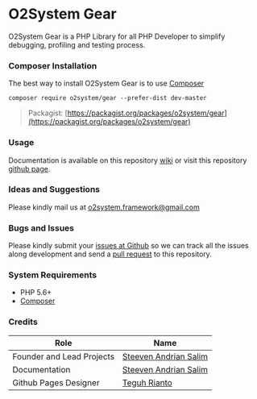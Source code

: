 # O2System Gear
O2System Gear is a PHP Library for all PHP Developer to simplify debugging, profiling and testing process.

### Composer Installation
The best way to install O2System Gear is to use [Composer](https://getcomposer.org)
```
composer require o2system/gear --prefer-dist dev-master
```
> Packagist: [https://packagist.org/packages/o2system/gear](https://packagist.org/packages/o2system/gear)

### Usage
Documentation is available on this repository [wiki](https://github.com/o2system/gear/wiki) or visit this repository [github page](https://o2system.github.io/gear).

### Ideas and Suggestions
Please kindly mail us at [o2system.framework@gmail.com](mailto:o2system.framework@gmail.com])

### Bugs and Issues
Please kindly submit your [issues at Github](http://github.com/o2system/gear/issues) so we can track all the issues along development and send a [pull request](http://github.com/o2system/gear/pulls) to this repository.

### System Requirements
- PHP 5.6+
- [Composer](https://getcomposer.org)

### Credits
|Role|Name|
|----|----|
|Founder and Lead Projects|[Steeven Andrian Salim](http://steevenz.com)|
|Documentation|[Steeven Andrian Salim](http://steevenz.com)
|Github Pages Designer| [Teguh Rianto](http://teguhrianto.tk)
